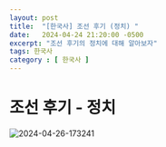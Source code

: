 ```yaml
---
layout: post
title:  "[한국사] 조선 후기 (정치) "
date:   2024-04-24 21:20:00 -0500
excerpt: "조선 후기의 정치에 대해 알아보자"
tags: 한국사
category : [ 한국사 ]
---
```


# 조선 후기 - 정치

<img src="https://i.ibb.co/cy0tj21/2024-04-26-173241.png" alt="2024-04-26-173241" border="0">

